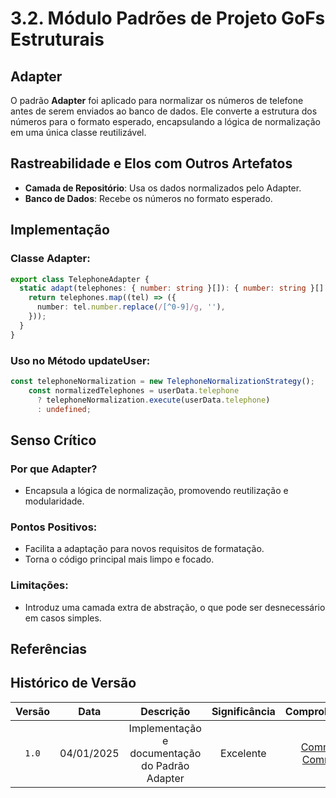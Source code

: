 # 3.2. Módulo Padrões de Projeto GoFs Estruturais

<!-- Foco_2: Padrões de Projeto GoFs Estruturais.

Entrega Mínima: 1 Padrão GoF Estrutural, com nível de modelagem e nível de implementação evidenciados (ou seja, código rodando e hospedado no repositório do projeto).

Apresentação (em sala) explicando o GoF Estrutural, com: (i) rastro claro aos membros participantes (MOSTRAR QUADRO DE PARTICIPAÇÕES & COMMITS); (ii) justificativas & senso crítico sobre o padrão GOF estrutural; e (iii) comentários gerais sobre o trabalho em equipe. Tempo da Apresentação: +/- 5min. Recomendação: Apresentar diretamente via Wiki ou GitPages do Projeto. Baixar os conteúdos com antecedência, evitando problemas de internet no momento de exposição nas Dinâmicas de Avaliação.

A Wiki ou GitPages do Projeto deve conter um tópico dedicado ao Módulo Padrões de Projeto GoFs Estruturais, com 1 padrão GoF Estrutural (modelagem & implementação), histórico de versões, referências, e demais detalhamentos gerados pela equipe nesse escopo.

Demais orientações disponíveis nas Diretrizes (vide Moodle). -->

## Adapter

O padrão **Adapter** foi aplicado para normalizar os números de telefone antes de serem enviados ao banco de dados. Ele converte a estrutura dos números para o formato esperado, encapsulando a lógica de normalização em uma única classe reutilizável.

## Rastreabilidade e Elos com Outros Artefatos
- **Camada de Repositório**: Usa os dados normalizados pelo Adapter.
- **Banco de Dados**: Recebe os números no formato esperado.

## Implementação
### Classe Adapter:

```typescript
export class TelephoneAdapter {
  static adapt(telephones: { number: string }[]): { number: string }[] {
    return telephones.map((tel) => ({
      number: tel.number.replace(/[^0-9]/g, ''),
    }));
  }
}
```


### Uso no Método updateUser:
```typescript
const telephoneNormalization = new TelephoneNormalizationStrategy();
    const normalizedTelephones = userData.telephone
      ? telephoneNormalization.execute(userData.telephone)
      : undefined;
```


## Senso Crítico
### Por que Adapter?
- Encapsula a lógica de normalização, promovendo reutilização e modularidade.

### Pontos Positivos:
- Facilita a adaptação para novos requisitos de formatação.
- Torna o código principal mais limpo e focado.

### Limitações:
- Introduz uma camada extra de abstração, o que pode ser desnecessário em casos simples.

## Referências


## Histórico de Versão

| Versão |    Data    |           Descrição           | Significância |   Comprobatórios      |     Autor(es)         |
| :----: | :--------: | :---------------------------: | :-----------: | :-------------------: | :--------------------:|
| `1.0`  | 04/01/2025 | Implementação e documentação do Padrão Adapter | Excelente     | [Commit 1](https://github.com/UnBArqDsw2024-2/2024.2_G8_Aluguel_Entrega_03/commit/60b8208865e6fb2a48aacddb45632e8affe1d98c), [Commit 2](https://github.com/UnBArqDsw2024-2/2024.2_G8_Aluguel_Entrega_03/commit/71e0f3009d39e773595072aa7c29b60c993c35d4) | [Arthur Gabriel](https://github.com/ArthurGabrieel), [Miguel Moreira](https://github.com/EhOMiguel) |
